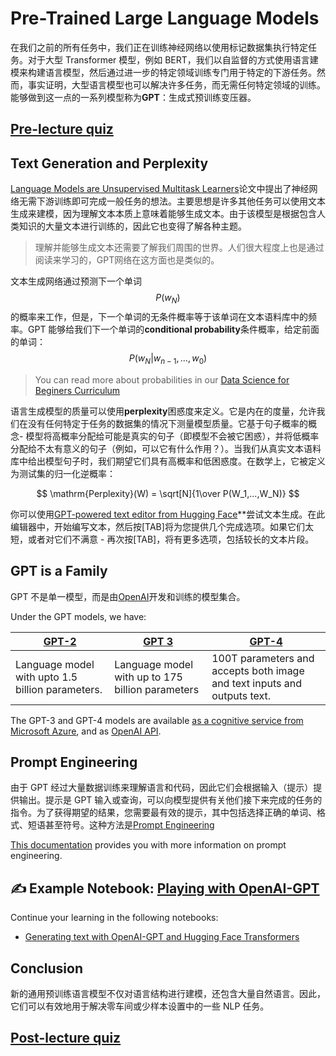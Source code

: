 # Pre-Trained Large Language Models

<!-- In all of our previous tasks, we were training a neural network to perform a certain task using labeled dataset. With large transformer models, such as BERT, we use language modelling in self-supervised fashion to build a language model, which is then specialized for specific downstream task with further domain-specific training. However, it has been demonstrated that large language models can also solve many tasks without ANY domain-specific training. A family of models capable of doing that is called **GPT**: Generative Pre-Trained Transformer. -->

在我们之前的所有任务中，我们正在训练神经网络以使用标记数据集执行特定任务。对于大型 Transformer 模型，例如 BERT，我们以自监督的方式使用语言建模来构建语言模型，然后通过进一步的特定领域训练专门用于特定的下游任务。然而，事实证明，大型语言模型也可以解决许多任务，而无需任何特定领域的训练。能够做到这一点的一系列模型称为**GPT**：生成式预训练变压器。

## [Pre-lecture quiz](https://red-field-0a6ddfd03.1.azurestaticapps.net/quiz/120)

## Text Generation and Perplexity

<!-- The idea of a neural network being able to do general tasks without downstream training is presented in [Language Models are Unsupervised Multitask Learners](https://cdn.openai.com/better-language-models/language_models_are_unsupervised_multitask_learners.pdf) paper. The main idea is the many other tasks can be modeled using **text generation**, because understanding text essentially means being able to produce it. Because the model is trained on a huge amount of text that encompasses human knowledge, it also becomes knowledgeable about wide variety of subjects. -->

[Language Models are Unsupervised Multitask Learners](https://cdn.openai.com/better-language-models/language_models_are_unsupervised_multitask_learners.pdf)论文中提出了神经网络无需下游训练即可完成一般任务的想法。主要思想是许多其他任务可以使用文本生成来建模，因为理解文本本质上意味着能够生成文本。由于该模型是根据包含人类知识的大量文本进行训练的，因此它也变得了解各种主题。

<!-- > Understanding and being able to produce text also entails knowing something about the world around us. People  also learn by reading to the large extent, and GPT network is similar in this respect. -->

> 理解并能够生成文本还需要了解我们周围的世界。人们很大程度上也是通过阅读来学习的，GPT网络在这方面也是类似的。

<!-- Text generation networks work by predicting probability of the next word $$P(w_N)$$ However, unconditional probability of the next word equals to the frequency of the this word in the text corpus. GPT is able to give us **conditional probability** of the next word, given the previous ones: $$P(w_N | w_{n-1}, ..., w_0)$$ -->

文本生成网络通过预测下一个单词 $$P(w_N)$$ 的概率来工作，但是，下一个单词的无条件概率等于该单词在文本语料库中的频率。GPT 能够给我们下一个单词的**conditional probability**条件概率，给定前面的单词：$$P(w_N | w_{n-1}, ..., w_0)$$

> You can read more about probabilities in our [Data Science for Beginers Curriculum](https://github.com/microsoft/Data-Science-For-Beginners/tree/main/1-Introduction/04-stats-and-probability)

<!-- Quality of language generating model can be defined using **perplexity**. It is intrinsic metric that allows us to measure the model quality without any task-specific dataset. It is based on the notion of *probability of a sentence* - the model assigns high probability to a sentence that is likely to be real (i.e. the model is not **perplexed** by it), and low probability to sentences that make less sense (eg. *Can it does what?*). When we give our model sentences from real text corpus, we would expect them to have high probability, and low **perplexity**. Mathematically, it is defined as normalized inverse probability of the test set: -->

语言生成模型的质量可以使用**perplexity**困惑度来定义。它是内在的度量，允许我们在没有任何特定于任务的数据集的情况下测量模型质量。它基于句子概率的概念- 模型将高概率分配给可能是真实的句子（即模型不会被它困惑），并将低概率分配给不太有意义的句子（例如，可以它有什么作用？）。当我们从真实文本语料库中给出模型句子时，我们期望它们具有高概率和低困惑度。在数学上，它被定义为测试集的归一化逆概率： 
<!-- $$ \mathrm{Perplexity}(W) = \sqrt[N]{1\over P(W_1,...,W_N)} $$ -->

$$
\mathrm{Perplexity}(W) = \sqrt[N]{1\over P(W_1,...,W_N)}
$$ 

<!-- **You can experiment with text generation using [GPT-powered text editor from Hugging Face](https://transformer.huggingface.co/doc/gpt2-large)**. In this editor, you start writing your text, and pressing **[TAB]** will offer you several completion options. If they are too short, or you are not satisfied with them - press [TAB] again, and you will have more options, including longer pieces of text. -->

你可以使用[GPT-powered text editor from Hugging Face](https://transformer.huggingface.co/doc/gpt2-large)**尝试文本生成。在此编辑器中，开始编写文本，然后按[TAB]将为您提供几个完成选项。如果它们太短，或者对它们不满意 - 再次按[TAB]，将有更多选项，包括较长的文本片段。

## GPT is a Family

<!-- GPT is not a single model, but rather a collection of models developed and trained by [OpenAI](https://openai.com).  -->

GPT 不是单一模型，而是由[OpenAI](https://openai.com)开发和训练的模型集合。

Under the GPT models, we have:

| [GPT-2](https://huggingface.co/docs/transformers/model_doc/gpt2#openai-gpt2) | [GPT 3](https://openai.com/research/language-models-are-few-shot-learners) | [GPT-4](https://openai.com/gpt-4) |
| -- | -- | -- |
|Language model with upto 1.5 billion parameters. | Language model with up to 175 billion parameters | 100T parameters and accepts both image and text inputs and outputs text. |


The GPT-3 and GPT-4 models are available [as a cognitive service from Microsoft Azure](https://azure.microsoft.com/en-us/services/cognitive-services/openai-service/#overview?WT.mc_id=academic-77998-cacaste), and as [OpenAI API](https://openai.com/api/).

## Prompt Engineering

<!-- Because GPT has been trained on a vast volumes of data to understand language and code, they provide outputs in response to inputs (prompts). Prompts are GPT inputs or queries whereby one provides instructions to models on tasks they next completed. To elicit a desired outcome, you need the most effective prompt which involves selecting the right words, formats, phrases or even symbols. This approach is [Prompt Engineering](https://learn.microsoft.com/en-us/shows/ai-show/the-basics-of-prompt-engineering-with-azure-openai-service?WT.mc_id=academic-77998-bethanycheum) -->

由于 GPT 经过大量数据训练来理解语言和代码，因此它们会根据输入（提示）提供输出。提示是 GPT 输入或查询，可以向模型提供有关他们接下来完成的任务的指令。为了获得期望的结果，您需要最有效的提示，其中包括选择正确的单词、格式、短语甚至符号。这种方法是[Prompt Engineering](https://learn.microsoft.com/en-us/shows/ai-show/the-basics-of-prompt-engineering-with-azure-openai-service?WT.mc_id=academic-77998-bethanycheum)

[This documentation](https://learn.microsoft.com/en-us/semantic-kernel/prompt-engineering/?WT.mc_id=academic-77998-bethanycheum) provides you with more information on prompt engineering.

## ✍️ Example Notebook: [Playing with OpenAI-GPT](GPT-PyTorch.ipynb)

Continue your learning in the following notebooks:

* [Generating text with OpenAI-GPT and Hugging Face Transformers](GPT-PyTorch.ipynb)

## Conclusion

<!-- New general pre-trained language models do not only model language structure, but also contain vast amount of natural language. Thus, they can be effectively used to solve some NLP tasks in zero-shop or few-shot settings. -->
新的通用预训练语言模型不仅对语言结构进行建模，还包含大量自然语言。因此，它们可以有效地用于解决零车间或少样本设置中的一些 NLP 任务。

## [Post-lecture quiz](https://red-field-0a6ddfd03.1.azurestaticapps.net/quiz/220)
